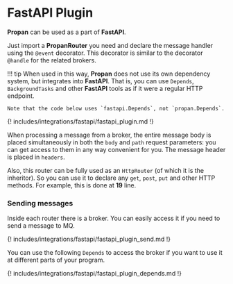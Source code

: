 # **FastAPI** Plugin

**Propan** can be used as a part of **FastAPI**.

Just import a **PropanRouter** you need and declare the message handler
using the `@event` decorator. This decorator is similar to the decorator `@handle` for the related brokers.

!!! tip
    When used in this way, **Propan** does not use its own dependency system, but integrates into **FastAPI**.
    That is, you can use `Depends`, `BackgroundTasks` and other **FastAPI** tools as if it were a regular HTTP endpoint.

    Note that the code below uses `fastapi.Depends`, not `propan.Depends`.

{! includes/integrations/fastapi/fastapi_plugin.md !}

When processing a message from a broker, the entire message body is placed simultaneously in both the `body` and `path` request parameters: you can get access to them
in any way convenient for you. The message header is placed in `headers`.

Also, this router can be fully used as an `HttpRouter` (of which it is the inheritor). So you can
use it to declare any `get`, `post`, `put` and other HTTP methods. For example, this is done at  **19** line.

### Sending messages

Inside each router there is a broker. You can easily access it if you need to send a message to MQ.

{! includes/integrations/fastapi/fastapi_plugin_send.md !}

You can use the following `Depends` to access the broker if you want to use it at different parts of your program.

{! includes/integrations/fastapi/fastapi_plugin_depends.md !}
